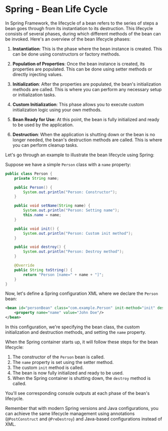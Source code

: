 # Spring - Bean Life Cycle

In Spring Framework, the lifecycle of a bean refers to the series of steps a bean goes through from its instantiation to its destruction. This lifecycle consists of several phases, during which different methods of the bean can be invoked. Here's an overview of the bean lifecycle phases:

1. **Instantiation**: This is the phase where the bean instance is created. This can be done using constructors or factory methods.

2. **Population of Properties**: Once the bean instance is created, its properties are populated. This can be done using setter methods or directly injecting values.

3. **Initialization**: After the properties are populated, the bean's initialization methods are called. This is where you can perform any necessary setup or initialization tasks.

4. **Custom Initialization**: This phase allows you to execute custom initialization logic using your own methods.

5. **Bean Ready for Use**: At this point, the bean is fully initialized and ready to be used by the application.

6. **Destruction**: When the application is shutting down or the bean is no longer needed, the bean's destruction methods are called. This is where you can perform cleanup tasks.

Let's go through an example to illustrate the bean lifecycle using Spring:

Suppose we have a simple `Person` class with a `name` property:

```java
public class Person {
    private String name;

    public Person() {
        System.out.println("Person: Constructor");
    }

    public void setName(String name) {
        System.out.println("Person: Setting name");
        this.name = name;
    }

    public void init() {
        System.out.println("Person: Custom init method");
    }

    public void destroy() {
        System.out.println("Person: Destroy method");
    }

    @Override
    public String toString() {
        return "Person [name=" + name + "]";
    }
}
```

Now, let's define a Spring configuration XML where we declare the `Person` bean:

```xml
<bean id="personBean" class="com.example.Person" init-method="init" destroy-method="destroy">
    <property name="name" value="John Doe"/>
</bean>
```

In this configuration, we're specifying the bean class, the custom initialization and destruction methods, and setting the `name` property.

When the Spring container starts up, it will follow these steps for the bean lifecycle:

1. The constructor of the `Person` bean is called.
2. The `name` property is set using the setter method.
3. The custom `init` method is called.
4. The bean is now fully initialized and ready to be used.
5. When the Spring container is shutting down, the `destroy` method is called.

You'll see corresponding console outputs at each phase of the bean's lifecycle.

Remember that with modern Spring versions and Java configurations, you can achieve the same lifecycle management using annotations (`@PostConstruct` and `@PreDestroy`) and Java-based configurations instead of XML.
